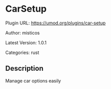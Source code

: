 # CarSetup

Plugin URL: https://umod.org/plugins/car-setup

Author: misticos

Latest Version: 1.0.1

Categories: rust

## Description

Manage car options easily
